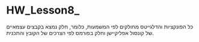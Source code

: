 # HW_Lesson8_

כל הפונקציות והדלגייטס מחולקים לפי המשמעות, 
כלומר, חלק נמצא בקבצים עצמאיים של קונסול אפליקיישן וחלק בפורמס 
לפי הצרכים של הקובץ והתכנית.

